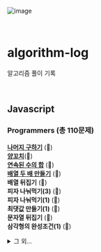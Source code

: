 ![image](https://user-images.githubusercontent.com/97934878/208298826-232f9659-06b6-49ec-ae6e-ce790ce57e78.png)

<br/>

# algorithm-log

알고리즘 풀이 기록

<br/>

## Javascript

### Programmers (총 110문제)

[<b>나머지 구하기</b>](https://mayowall.tistory.com/49) (🌟)<br/>
[<b>양꼬치</b>](https://mayowall.tistory.com/58)(🌟)<br/>
[<b>연속된 수의 합</b>](https://mayowall.tistory.com/59) (🌟)<br/>
[<b>배열 두 배 만들기</b>](https://mayowall.tistory.com/60) (🌟)<br/>
<b>배열 뒤집기</b> (🌟)<br/>
<b>피자 나눠먹기(3)</b> (🌟)<br/>
<b>피자 나눠먹기(1)</b> (🌟)<br/>
<b>최댓값 만들기(1)</b> (🌟)<br/>
<b>문자열 뒤집기</b> (🌟)<br/>
<b>삼각형의 완성조건(1)</b> (🌟)<br/>

<details>
<summary>그 외...</summary>
<b>점의 위치 구하기</b> (🌟)<br/>
<b>배열 원소의 길이</b> (🌟)<br/>
<b>아이스 아메리카노</b> (🌟)<br/>
<b>배열 자르기</b> (🌟)<br/>
<b>짝수 홀수 개수</b> (🌟)<br/>
<b>편지</b> (🌟)<br/>
<b>짝수는 싫어요</b> (🌟)<br/>
<b>문자 반복 출력하기</b> (🌟)<br/>
<b>특정 문자 제거하기</b> (🌟)<br/>
<b>중앙값 구하기</b> (🌟)<br/>
<b>순서 쌍의 개수</b> (🌟)<br/>
<b>옷가게 할인 받기</b> (🌟)<br/>
<b>제곱수 판별하기</b> (🌟)<br/>
<b>자릿수 더하기</b> (🌟)<br/>
<b>배열의 유사도</b> (🌟)<br/>
<b>문자열 안의 문자열</b> (🌟)<br/>
<b>숨어있는 숫자의 덧셈</b> (🌟)<br/>
<b>모음 제거</b> (🌟)<br/>
<b>개미 군단</b> (🌟)<br/>
<b>주사위의 개수</b> (🌟)<br/>
<b>암호 해독</b> (🌟)<br/>
<b>세균 증식</b> (🌟)<br/>
<b>n의 배수 고르기</b> (🌟)<br/>
<b>대문자와 소문자</b> (🌟)<br/>
<b>문자열 정렬하기</b> (🌟)<br/>
<b>가위 바위 보</b> (🌟)<br/>
<b>가장 큰 수 찾기</b> (🌟)<br/>
<b>약수 구하기</b> (🌟)<br/>
<b>배열 회전시키기</b> (🌟)<br/>
<b>외계행성의 나이</b> (🌟)<br/>
<b>최댓값 만들기(2)</b> (🌟)<br/>
<b>숫자 찾기</b> (🌟)<br/>
<b>인덱스 바꾸기</b> (🌟)<br/>
<b>369게임</b> (🌟)<br/>
<b>문자열 정렬하기(2)</b> (🌟)<br/>
<b>합성수 찾기</b> (🌟)<br/>
<b>중복된 문자 제거</b> (🌟)<br/>
<b>모스부호(1)</b> (🌟)<br/>
<b>2차원으로 만들기</b> (🌟)<br/>
<b>k의 개수</b> (🌟)<br/>
<b>진료순서 정하기</b> (🌟)<br/>
<b>한 번만 등장한 문자</b> (🌟)<br/>
<b>7의 개수</b> (🌟)<br/>
<b>이진수 더하기</b> (🌟)<br/>
<b>숨어있는 숫자의 덧셈(2)</b> (🌟)(+4)<br/>
<b>공 던지기</b> (🌟)<br/>
<b>잘라서 배열로 저장하기</b> (🌟🌟)<br/>
<b>영어가 싫어요</b> (🌟)<br/>
<b>소인수분해</b> (🌟🌟)(+3)<br/>
<b>문자열 계산하기</b> (🌟🌟)(+3)<br/>
<b>분수의 덧셈</b> (🌟🌟)<br/>
<b>최빈값 구하기</b> (🌟🌟)(+2)<br/>
<b>캐릭터의 좌표</b> (🌟🌟)(+3)<br/>
<b>삼각형의 완성조건</b> (🌟🌟)<br/>
<b>외계어 사전</b> (🌟🌟)<br/>
<b>컨트롤 제트</b> (🌟🌟)<br/>
<b>로그인 성공?</b> (🌟🌟)<br/>
<b>직사각형 넓이 구하기</b> (🌟🌟)(+2)<br/>
<b>문자열 밀기</b> (🌟🌟)(+4)<br/>
<b>피자 나눠먹기</b> (🌟🌟)<br/>
<b>치킨 쿠폰</b> (🌟🌟)(+3)<br/>
<b>유한 소수 판별하기</b> (🌟🌟)(+6)<br/>
<b>특이한 정렬</b> (🌟🌟)<br/>
<b>저주의 숫자 3</b> (🌟🌟)<br/>
<b>등수 매기기</b> (🌟🌟)(+2)<br/>
<b>다항식 더하기</b> (🌟🌟🌟)(+9)<br/>
<b>OX 퀴즈</b> (🌟🌟🌟)<br/>
<b>팩토리얼</b> (🌟🌟)<br/>
<b>A로 B 만들기</b> (🌟)<br/>
<b>구슬을 나누는 경우의 수</b> (🌟🌟) (+3)<br/>
<b>짝수와 홀수</b> (🌟)<br/>
<b>평균 구하기</b> (🌟)<br/>
<b>약수의 합</b> (🌟)<br/>
<b>자연수를 뒤집어 배열로 만들기</b> (🌟)<br/>
<b>정수 제곱근 판별</b> (🌟)<br/>
<b>문자열 내 p와 y의 개수</b> (🌟)<br/>
<b>x만큼 간격이 있는 n개의 숫자</b> (🌟)<br/>
<b>문자열을 정수로 바꾸기</b> (🌟)<br/>
<b>하샤드 수</b> (🌟)<br/>
<b>정수 내림차순으로 배치하기</b> (🌟)<br/>
<b>나머지가 1이 되는 수 찾기</b> (🌟)<br/>
<b>두 정수 사이의 값</b> (🌟)<br/>
<b>콜라즈 추측</b> (🌟)<br/>
<b>서울에서 김서방 찾기</b> (🌟)<br/>
<b>핸드폰 번호 가리기</b> (🌟)<br/>
<b>나누어 떨어지는 숫자 배열</b> (🌟)<br/>
<b>제일 작은 수 제거하기</b> (🌟)<br/>
<b>음양 더하기</b> (🌟)<br/>
<b>없는 숫자 더하기</b> (🌟)<br/>
<b>가운데 글자 가져오기</b> (🌟)<br/>
<b>수박수박수박수박수?</b> (🌟)<br/>
<b>내적</b> (🌟)<br/>
<b>문자열 내림차순으로 배치하기</b> (🌟)<br/>
<b>문자열 다루기 기본</b> (🌟)<br/>
<b>부족한 금액 계산하기</b> (🌟)<br/>
<b>행렬의 덧셈</b> (🌟)<br/>
<b>같은 숫자는 싫어</b> (🌟)<br/>
<b>이상한 문자 만들기</b> (🌟)<br/>
<b>3진법 뒤집기</b> (🌟)<br/>
<b>예산</b> (🌟)<br/>
</details>
